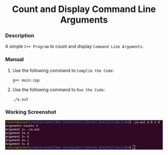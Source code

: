 <h1 align="center">Count and Display Command Line Arguments</h1>

### Description
A simple `C++ Program` to count and display `Command Line Arguments`.


### Manual
1) Use the following command to `Complie the Code`:
    ```
    g++ main.cpp
    ```

2) Use the following command to `Run the Code`:
    ```
    ./a.out
    ```
    
### Working Screenshot
<div align="center">
  <img src = "https://github.com/SameetAsadullah/Count-and-Display-Command-Line-Arguments/blob/main/extras/working-ss.png" alt = "" width="800px"/>
</div>
